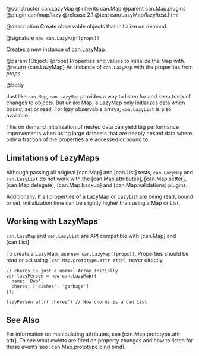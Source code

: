 @constructor can.LazyMap
@inherits can.Map
@parent can.Map.plugins
@plugin can/map/lazy
@release 2.1
@test can/LazyMap/lazy/test.html

@description Create observable objects that initialize on demand.

@signature `new can.LazyMap([props])`

Creates a new instance of can.LazyMap.

@param {Object} [props] Properties and values to initialize the Map with.
@return {can.LazyMap} An instance of `can.LazyMap` with the properties from _props_.

@body

Just like `can.Map`, `can.LazyMap` provides a way to listen for and keep track of changes to objects. But unlike Map, a LazyMap only initializes data when bound, set or read. For lazy observable arrays, `can.LazyList` is also available.

This on demand initialization of nested data can yield big performance improvements when using large datasets that are deeply nested data where only a fraction of the properties are accessed or bound to.

## Limitations of LazyMaps

Although passing all original [can.Map] and [can.List] tests, `can.LazyMap` and `can.LazyList` do not work with the [can.Map.attributes], [can.Map.setter], [can.Map.delegate], [can.Map.backup]
and [can.Map.validations] plugins.

Additionally, If all properties of a LazyMap or LazyList are being read, bound or set, initialization time can be slightly higher than using a Map or List.

## Working with LazyMaps

`can.LazyMap` and `can.LazyList` are API compatible with [can.Map] and [can.List]. 

To create a LazyMap, use `new can.LazyMap([props])`. Properties should be read or set using `[can.Map.prototype.attr attr]`, never directly.

```
// chores is just a normal Array initially
var lazyPerson = new can.LazyMap({
  name: 'Bob',
  chores: ['dishes', 'garbage']
});

lazyPerson.attr('chores') // Now chores is a can.List
```

## See Also

For information on manipulating attributes, see [can.Map.prototype.attr attr]. To see what events are fired on property changes and how to listen for those events see [can.Map.prototype.bind bind].
